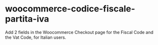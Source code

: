 woocommerce-codice-fiscale-partita-iva
======================================

Add 2 fields in the Woocommerce Checkout page for the Fiscal Code and the Vat Code, for Italian users.
